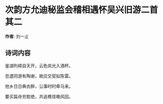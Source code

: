 # 次韵方允迪秘监会稽相遇怀吴兴旧游二首  其二

**作者**: 刘一止

## 诗词内容

鉴湖列嶂自天开，云色岚光入酒杯。

忽遣同游有陶谢，故应交契拟陈雷。

他乡日日典衣醉，公事时时牵马来。

要买扁舟穷胜绝，共追樵径晚风回。

